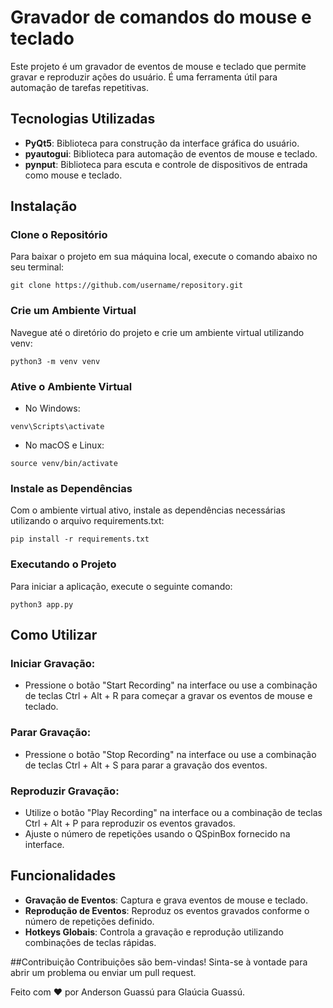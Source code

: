 # Gravador de comandos do mouse e teclado

Este projeto é um gravador de eventos de mouse e teclado que permite gravar e reproduzir ações do usuário. É uma ferramenta útil para automação de tarefas repetitivas. 

## Tecnologias Utilizadas

- **PyQt5**: Biblioteca para construção da interface gráfica do usuário.
- **pyautogui**: Biblioteca para automação de eventos de mouse e teclado.
- **pynput**: Biblioteca para escuta e controle de dispositivos de entrada como mouse e teclado.

## Instalação

### Clone o Repositório

Para baixar o projeto em sua máquina local, execute o comando abaixo no seu terminal:

```
git clone https://github.com/username/repository.git
```
### Crie um Ambiente Virtual
Navegue até o diretório do projeto e crie um ambiente virtual utilizando venv:
```
python3 -m venv venv
```
### Ative o Ambiente Virtual
- No Windows:
```
venv\Scripts\activate
```
- No macOS e Linux:
```
source venv/bin/activate
```
### Instale as Dependências
Com o ambiente virtual ativo, instale as dependências necessárias utilizando o arquivo requirements.txt:

```
pip install -r requirements.txt
```
### Executando o Projeto
Para iniciar a aplicação, execute o seguinte comando:

```
python3 app.py
```
## Como Utilizar
### Iniciar Gravação:

- Pressione o botão "Start Recording" na interface ou use a combinação de teclas Ctrl + Alt + R para começar a gravar os eventos de mouse e teclado.

### Parar Gravação:

- Pressione o botão "Stop Recording" na interface ou use a combinação de teclas Ctrl + Alt + S para parar a gravação dos eventos.

### Reproduzir Gravação:

- Utilize o botão "Play Recording" na interface ou a combinação de teclas Ctrl + Alt + P para reproduzir os eventos gravados.
- Ajuste o número de repetições usando o QSpinBox fornecido na interface.

## Funcionalidades
- **Gravação de Eventos**: Captura e grava eventos de mouse e teclado.
- **Reprodução de Eventos**: Reproduz os eventos gravados conforme o número de repetições definido.
- **Hotkeys Globais**: Controla a gravação e reprodução utilizando combinações de teclas rápidas.

##Contribuição
Contribuições são bem-vindas! Sinta-se à vontade para abrir um problema ou enviar um pull request.


Feito com ❤️ por Anderson Guassú para Glaúcia Guassú.


